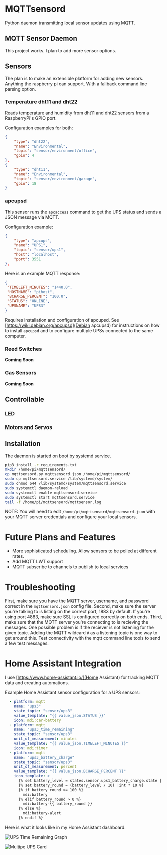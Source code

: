 # MQTTsensord

Python daemon transmitting local sensor updates using MQTT.

## MQTT Sensor Daemon

This project works. I plan to add more sensor options.

## Sensors

The plan is to make an extensible platform for adding new
sensors. Anything the raspberry pi can support. With a fallback
command line parsing option.

### Temperature dht11 and dht22

Reads temperature and humidity from dht11 and dht22 sensors from a
RaspberryPi's GPIO port.

Configuration examples for both:

``` json
{
    "type": "dht22",
    "name": "Environmental",
    "topic": "sensor/environment/office",
    "gpio": 4
},
{
    "type": "dht11",
    "name": "Environmental",
    "topic": "sensor/environment/garage",
    "gpio": 18
}
```

### apcupsd

This sensor runs the ``apcaccess`` command to get the UPS status and
sends a JSON message via MQTT.

Configuration example:

``` json
{
    "type": "apcups",
    "name": "UPS1",
    "topic": "sensor/ups1",
    "host": "localhost",
    "port": 3551
},
```

Here is an example MQTT response:

``` json
{
 "TIMELEFT_MINUTES": "1440.0",
 "HOSTNAME": "pihost",
 "BCHARGE_PERCENT": "100.0",
 "STATUS": "ONLINE",
 "UPSNAME": "UPS3"
}
```

Requires installation and configuration of apcupsd. See
[https://wiki.debian.org/apcupsd](Debian apcupsd) for instructions on
how to install ``apcupsd`` and to configure multiple UPSs connected to
the same computer.

### Reed Switches

**Coming Soon**

### Gas Sensors

**Coming Soon**

## Controllable

### LED

### Motors and Servos

## Installation

The daemon is started on boot by systemd service.

```bash
pip3 install -r requirements.txt
mkdir /home/pi/mqttsensord/
cp mqttsensord.py mqttsensord.json /home/pi/mqttsensord/
sudo cp mqttsensord.service /lib/systemd/system/
sudo chmod 644 /lib/systemd/system/mqttsensord.service
sudo systemctl daemon-reload
sudo systemctl enable mqttsensord.service
sudo systemctl start mqttsensord.service
tail -f /home/pi/mqttsensord/mqttsensor.log
```

NOTE: You will need to edit ``/home/pi/mqttsensord/mqttsensord.json``
with your MQTT server credentials and configure your local sensors.


# Future Plans and Features

* More sophisticated scheduling. Allow sensors to be polled at different rates.
* Add MQTT LWT support
* MQTT subscribe to channels to publish to local services

# Troubleshooting

First, make sure you have the MQTT server, username, and password
correct in the ``mqttsensord.json`` config file. Second, make sure the
server you're talking to is listing on the correct port, 1883 by
default. If you're using port 4883, make sure SSL is configured
correctly on both ends. Third, make sure that the MQTT server you're
connecting to is recieving the messages. One possible problem is if
the reciever is not listening for the given topic. Adding the MQTT
wildcard ``#`` as a listening topic is one way to get around
this. Test connectivity with the mqtt command line tools to send a few
test messages.

# Home Assistant Integration

I use [https://www.home-assistant.io/](Home Assistant) for tracking
MQTT data and creating automations.

Example Home Assistant sensor configuration for a UPS sensors:

``` yaml
  - platform: mqtt
    name: "ups3"
    state_topic: "sensor/ups3"
    value_template: "{{ value_json.STATUS }}"
    icon: mdi:car-battery
  - platform: mqtt
    name: "ups3_time_remaining"
    state_topic: "sensor/ups3"
    unit_of_measurement: minutes
    value_template: "{{ value_json.TIMELEFT_MINUTES }}"
    icon: mdi:timer
  - platform: mqtt
    name: "ups3_battery_charge"
    state_topic: "sensor/ups3"
    unit_of_measurement: percent
    value_template: "{{ value_json.BCHARGE_PERCENT }}"
    icon_template: >
      {% set battery_level = states.sensor.ups1_battery_charge.state | default(0) | int %}
      {% set battery_round = (battery_level / 10) |int * 10 %}
      {% if battery_round >= 100 %}
        mdi:battery
      {% elif battery_round > 0 %}
        mdi:battery-{{ battery_round }}
      {% else %}
        mdi:battery-alert
      {% endif %}
```

Here is what it looks like in my Home Assistant dashboard:

![UPS Time Remaining Graph](https://raw.githubusercontent.com/randomstring/MQTTServer/master/imgs/homeassistant_ups1.png)

![Multipe UPS Card](https://raw.githubusercontent.com/randomstring/MQTTServer/master/imgs/homeassistant_ups2.png)

